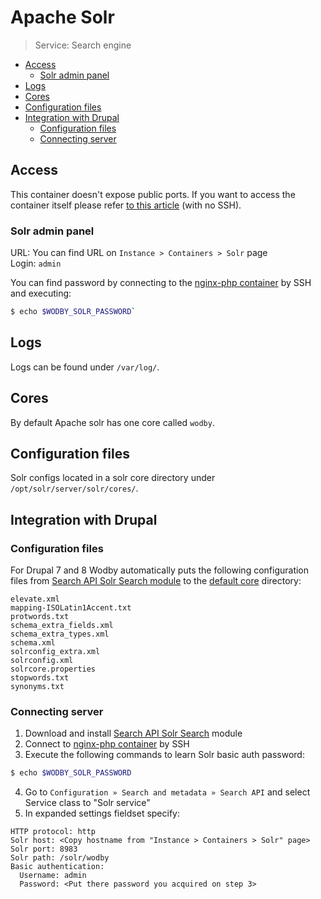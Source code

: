 # Apache Solr 

> Service: Search engine

* [Access](#access)
    * [Solr admin panel](#solr-admin-panel)
* [Logs](#logs)
* [Cores](#cores)
* [Configuration files](#configuration-files)
* [Integration with Drupal](#integration-with-drupal)
    * [Configuration files](#configuration-files)
    * [Connecting server](#connecting-server)

## Access

This container doesn't expose public ports. If you want to access the container itself please refer [to this article](access.md) (with no SSH).

### Solr admin panel

URL: You can find URL on `Instance > Containers > Solr` page<br>
Login: `admin` <br>

You can find password by connecting to the [nginx-php container](nginx-php/README.md) by SSH and executing: 
```bash
$ echo $WODBY_SOLR_PASSWORD`
```

## Logs

Logs can be found under `/var/log/`.

## Cores

By default Apache solr has one core called `wodby`.

## Configuration files

Solr configs located in a solr core directory under `/opt/solr/server/solr/cores/`. 

## Integration with Drupal

### Configuration files

For Drupal 7 and 8 Wodby automatically puts the following configuration files from <a href="https://www.drupal.org/project/search_api_solr" target="_blank">Search API Solr Search module</a> to the [default core](#cores) directory:

```
elevate.xml                
mapping-ISOLatin1Accent.txt
protwords.txt              
schema_extra_fields.xml    
schema_extra_types.xml     
schema.xml                 
solrconfig_extra.xml       
solrconfig.xml             
solrcore.properties        
stopwords.txt              
synonyms.txt
```

### Connecting server

1. Download and install <a href="https://www.drupal.org/project/search_api_solr" target="_blank">Search API Solr Search</a> module
2. Connect to [nginx-php container](nginx-php/README.md) by SSH
3. Execute the following commands to learn Solr basic auth password: 
```bash
$ echo $WODBY_SOLR_PASSWORD
``` 
4. Go to `Configuration » Search and metadata » Search API` and select Service class to "Solr service"  
5. In expanded settings fieldset specify:
```
HTTP protocol: http
Solr host: <Copy hostname from "Instance > Containers > Solr" page>
Solr port: 8983
Solr path: /solr/wodby
Basic authentication:
  Username: admin
  Password: <Put there password you acquired on step 3>
```

